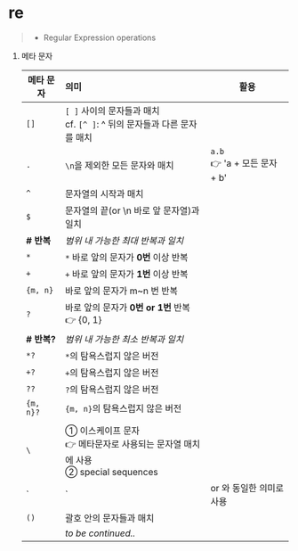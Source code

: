 # re

> - Regular Expression operations



1. 메타 문자

   | 메타 문자   | 의미                                                         | 활용                              |
   | ----------- | :----------------------------------------------------------- | --------------------------------- |
   | `[]`        | `[ ]` 사이의 문자들과 매치<br />cf. `[^ ]`:  ^ 뒤의 문자들과 다른 문자를 매치 |                                   |
   | `.`         | `\n`을 제외한 모든 문자와 매치                               | `a.b` <br />👉 'a + 모든 문자 + b' |
   | `^`         | 문자열의 시작과 매치                                         |                                   |
   | `$`         | 문자열의 끝(or \n 바로 앞 문자열)과 일치                     |                                   |
   | **# 반복**  | *범위 내 가능한 최대 반복과 일치*                            |                                   |
   | `*`         | `*` 바로 앞의 문자가 **0번** 이상 반복                       |                                   |
   | `+`         | `+` 바로 앞의 문자가 **1번** 이상 반복                       |                                   |
   | `{m, n}`    | 바로 앞의 문자가 m~n 번 반복                                 |                                   |
   | `?`         | 바로 앞의 문자가 **0번 or 1번** 반복 👉 {0, 1}                |                                   |
   | **# 반복?** | *범위 내 가능한 최소 반복과 일치*                            |                                   |
   | `*?`        | `*`의 탐욕스럽지 않은 버전                                   |                                   |
   | `+?`        | `+`의 탐욕스럽지 않은 버전                                   |                                   |
   | `??`        | `?`의 탐욕스럽지 않은 버전                                   |                                   |
   | `{m, n}?`   | `{m, n}`의 탐욕스럽지 않은 버전                              |                                   |
   |             |                                                              |                                   |
   | `\`         | ① 이스케이프 문자<br />  👉 메타문자로 사용되는 문자열  매치에 사용<br />② special sequences |                                   |
   | `|`         | or 와 동일한 의미로 사용                                     |                                   |
   | `()`        | 괄호 안의 문자들과 매치                                      |                                   |
   |             | *to be continued..*                                          |                                   |



